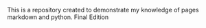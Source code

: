This is a repository created to demonstrate my knowledge of pages markdown and python.
Final Edition
